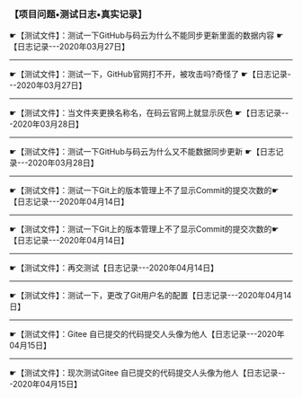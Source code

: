 ###                                 【项目问题•测试日志•真实记录】

☛【测试文件】：测试一下GitHub与码云为什么不能同步更新里面的数据内容 ☛【日志记录---2020年03月27日】

-----------------------------------------------------------------------------------------------------------------------------------------------------------

☛【测试文件】：测试一下，GitHub官网打不开，被攻击吗?奇怪了  ☛【日志记录---2020年03月27日】

-----------------------------------------------------------------------------------------------------------------------------------------------------------

☛【测试文件】：当文件夹更换名称名，在码云官网上就显示灰色  ☛【日志记录---2020年03月28日】

-----------------------------------------------------------------------------------------------------------------------------------------------------------

☛【测试文件】：测试一下GitHub与码云为什么又不能数据同步更新  ☛【日志记录---2020年03月28日】

---------------------------------------------------------------------------------------------------------------------------------------------

☛【测试文件】：测试一下Git上的版本管理上不了显示Commit的提交次数的☛【日志记录---2020年04月14日】

-----------------------------------------------------------------------------------------------------------------------------------------------------------

☛【测试文件】：测试一下Git上的版本管理上不了显示Commit的提交次数的☛【日志记录---2020年04月14日】

-----------------------------------------------------------------------------------------------------------------------------------------------------------

☛【测试文件】：再交测试【日志记录---2020年04月14日】

-----------------------------------------------------------------------------------------------------------------------------------------------------------

☛【测试文件】：测试一下，更改了Git用户名的配置【日志记录---2020年04月14日】

-----------------------------------------------------------------------------------------------------------------------------------------------------------

☛【测试文件】：Gitee 自已提交的代码提交人头像为他人【日志记录---2020年04月15日】

-----------------------------------------------------------------------------------------------------------------------------------------------------------

☛【测试文件】：现次测试Gitee 自已提交的代码提交人头像为他人【日志记录---2020年04月15日】